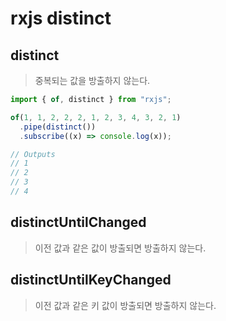 # rxjs distinct

## distinct

> 중복되는 값을 방출하지 않는다.

```js
import { of, distinct } from "rxjs";

of(1, 1, 2, 2, 2, 1, 2, 3, 4, 3, 2, 1)
  .pipe(distinct())
  .subscribe((x) => console.log(x));

// Outputs
// 1
// 2
// 3
// 4
```

## distinctUntilChanged

> 이전 값과 같은 값이 방출되면 방출하지 않는다.

## distinctUntilKeyChanged

> 이전 값과 같은 키 값이 방출되면 방출하지 않는다.
